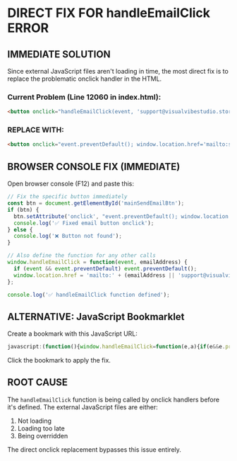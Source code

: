 # DIRECT FIX FOR handleEmailClick ERROR

## IMMEDIATE SOLUTION

Since external JavaScript files aren't loading in time, the most direct fix is to replace the problematic onclick handler in the HTML.

### Current Problem (Line 12060 in index.html):
```html
<button onclick="handleEmailClick(event, 'support@visualvibestudio.store')" ...>
```

### REPLACE WITH:
```html
<button onclick="event.preventDefault(); window.location.href='mailto:support@visualvibestudio.store'" ...>
```

## BROWSER CONSOLE FIX (IMMEDIATE)

Open browser console (F12) and paste this:

```javascript
// Fix the specific button immediately
const btn = document.getElementById('mainSendEmailBtn');
if (btn) {
  btn.setAttribute('onclick', "event.preventDefault(); window.location.href='mailto:support@visualvibestudio.store'");
  console.log('✅ Fixed email button onclick');
} else {
  console.log('❌ Button not found');
}

// Also define the function for any other calls
window.handleEmailClick = function(event, emailAddress) {
  if (event && event.preventDefault) event.preventDefault();
  window.location.href = 'mailto:' + (emailAddress || 'support@visualvibestudio.store');
};

console.log('✅ handleEmailClick function defined');
```

## ALTERNATIVE: JavaScript Bookmarklet

Create a bookmark with this JavaScript URL:

```javascript
javascript:(function(){window.handleEmailClick=function(e,a){if(e&&e.preventDefault)e.preventDefault();window.location.href='mailto:'+(a||'support@visualvibestudio.store')};const b=document.getElementById('mainSendEmailBtn');if(b){b.setAttribute('onclick',"event.preventDefault();window.location.href='mailto:support@visualvibestudio.store'");console.log('Fixed');}})();
```

Click the bookmark to apply the fix.

## ROOT CAUSE

The `handleEmailClick` function is being called by onclick handlers before it's defined. The external JavaScript files are either:
1. Not loading
2. Loading too late
3. Being overridden

The direct onclick replacement bypasses this issue entirely.
